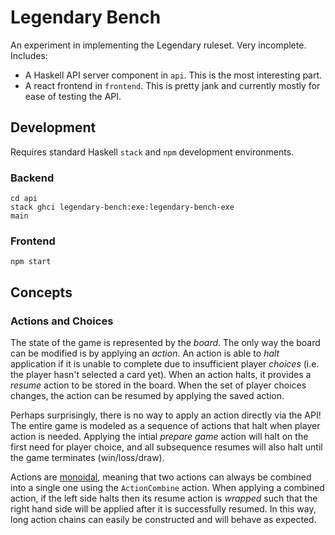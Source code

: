 Legendary Bench
===============

An experiment in implementing the Legendary ruleset. Very incomplete. Includes:

* A Haskell API server component in `api`. This is the
  most interesting part.
* A react frontend in `frontend`. This is pretty jank and
  currently mostly for ease of testing the API.

Development
-----------

Requires standard Haskell `stack` and `npm` development environments.

### Backend

    cd api
    stack ghci legendary-bench:exe:legendary-bench-exe
    main

### Frontend

    npm start

Concepts
--------

### Actions and Choices

The state of the game is represented by the _board_. The
only way the board can be modified is by applying an
_action_. An action is able to _halt_ application if it is unable to complete due to insufficient player _choices_ (i.e. the player hasn't selected a card yet). When an action halts, it provides a _resume_ action to be stored in the board. When the set of player choices changes, the action can be resumed by applying the saved action.

Perhaps surprisingly, there is no way to apply an action
directly via the API! The entire game is modeled as a
sequence of actions that halt when player action is
needed. Applying the intial _prepare game_ action will
halt on the first need for player choice, and all
subsequence resumes will also halt until the game
terminates (win/loss/draw).

Actions are [monoidal][1], meaning that two actions can always
be combined into a single one using the `ActionCombine`
action. When applying a combined action, if the left side
halts then its resume action is _wrapped_ such that the
right hand side will be applied after it is successfully
resumed. In this way, long action chains can easily be
constructed and will behave as expected.

[1]: http://hackage.haskell.org/package/base-4.11.1.0/docs/Data-Monoid.html
